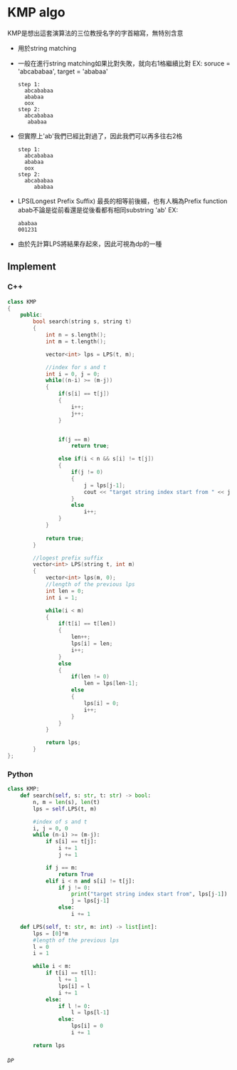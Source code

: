 # KMP algo

KMP是想出這套演算法的三位教授名字的字首縮寫，無特別含意

- 用於string matching
- 一般在進行string matching如果比對失敗，就向右1格繼續比對
  EX: soruce = 'abcababaa', target = 'ababaa'  
  
      step 1:
        abcababaa
        ababaa
        oox
      step 2:
        abcababaa
         ababaa
- 但實際上'ab'我們已經比對過了，因此我們可以再多往右2格  

      step 1:
        abcababaa
        ababaa
        oox
      step 2:
        abcababaa
           ababaa
- LPS(Longest Prefix Suffix) 最長的相等前後綴，也有人稱為Prefix function
  abab不論是從前看還是從後看都有相同substring 'ab'
  EX:  
  
      ababaa
      001231
- 由於先計算LPS將結果存起來，因此可視為dp的一種

## Implement
### C++
```cpp
class KMP
{
	public:
		bool search(string s, string t)
		{
			int n = s.length();
			int m = t.length();

			vector<int> lps = LPS(t, m);

			//index for s and t
			int i = 0, j = 0;
			while((n-i) >= (m-j))
			{
				if(s[i] == t[j])
				{
					i++;
					j++;
				}


				if(j == m)
					return true;

				else if(i < n && s[i] != t[j])
				{
					if(j != 0)
					{
						j = lps[j-1];
						cout << "target string index start from " << j << endl;
					}
					else
						i++;
				}
			}
			
			return true;
		}

		//logest prefix suffix
		vector<int> LPS(string t, int m)
		{
			vector<int> lps(m, 0);
			//length of the previous lps
			int len = 0;
			int i = 1;

			while(i < m)
			{
				if(t[i] == t[len])
				{
					len++;
					lps[i] = len;
					i++;
				}
				else
				{
					if(len != 0)
						len = lps[len-1];
					else
					{
						lps[i] = 0;
						i++;
					}
				}
			}

			return lps;
		}
};
```

### Python
```python
class KMP:
    def search(self, s: str, t: str) -> bool:
        n, m = len(s), len(t)
        lps = self.LPS(t, m)

        #index of s and t
        i, j = 0, 0
        while (n-i) >= (m-j):
            if s[i] == t[j]:
                i += 1
                j += 1

            if j == m:
                return True
            elif i < n and s[i] != t[j]:
                if j != 0:
                    print("target string index start from", lps[j-1])
                    j = lps[j-1]
                else:
                    i += 1

    def LPS(self, t: str, m: int) -> list[int]:
        lps = [0]*m
        #length of the previous lps
        l = 0
        i = 1

        while i < m:
            if t[i] == t[l]:
                l += 1
                lps[i] = l
                i += 1
            else:
                if l != 0:
                    l = lps[l-1]
                else:
                    lps[i] = 0
                    i += 1

        return lps
```

###### `DP`